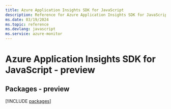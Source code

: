 ```yaml
---
title: Azure Application Insights SDK for JavaScript
description: Reference for Azure Application Insights SDK for JavaScript
ms.date: 03/19/2024
ms.topic: reference
ms.devlang: javascript
ms.service: azure-monitor
---
```

# Azure Application Insights SDK for JavaScript - preview
## Packages - preview
[!INCLUDE [packages](application-insights-index.md)]